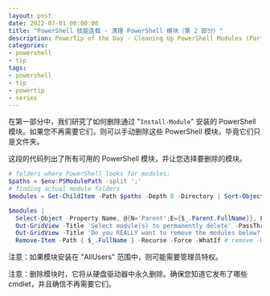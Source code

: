 ```yaml
---
layout: post
date: 2022-07-01 00:00:00
title: "PowerShell 技能连载 - 清理 PowerShell 模块（第 2 部分）"
description: PowerTip of the Day - Cleaning Up PowerShell Modules (Part 2)
categories:
- powershell
- tip
tags:
- powershell
- tip
- powertip
- series
---
```

在第一部分中，我们研究了如何删除通过 "`Install-Module`" 安装的 PowerShell 模块。如果您不再需要它们，则可以手动删除这些 PowerShell 模块。毕竟它们只是文件夹。

这段的代码列出了所有可用的 PowerShell 模块，并让您选择要删除的模块。

```powershell
# folders where PowerShell looks for modules:
$paths = $env:PSModulePath -split ';'
# finding actual module folders
$modules = Get-ChildItem -Path $paths -Depth 0 -Directory | Sort-Object -Property Name

$modules | 
  Select-Object -Property Name, @{N='Parent';E={$_.Parent.FullName}}, FullName |
  Out-GridView -Title 'Select module(s) to permanently delete' -PassThru |
  Out-GridView -Title 'Do you REALLY want to remove the modules below? CTRL+A and OK to confirm' -PassThru |
  Remove-Item -Path { $_.FullName } -Recurse -Force -WhatIf # remove -WhatIf to actually delete (as always at own risk)
```

注意：如果模块安装在 "AllUsers" 范围中，则可能需要管理员特权。

注意：删除模块时，它将从硬盘驱动器中永久删除。确保您知道它发布了哪些 cmdlet，并且确信不再需要它们。
<!--本文国际来源：[Cleaning Up PowerShell Modules (Part 2)](https://community.idera.com/database-tools/powershell/powertips/b/tips/posts/cleaning-up-powershell-modules-part-2)-->


